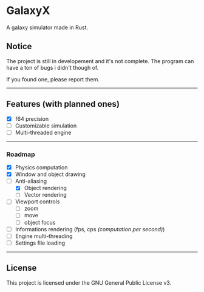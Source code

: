 # GalaxyX
A galaxy simulator made in Rust.

## Notice
The project is still in developement and it's not complete. The program can have a ton of bugs i didn't though of.

If you found one, please report them.

___

## Features (with planned ones)
- [x] f64 precision
- [ ] Customizable simulation
- [ ] Multi-threaded engine

___

### Roadmap
- [x] Physics computation
- [x] Window and object drawing
- [ ] Anti-aliasing
  - [x] Object rendering
  - [ ] Vector rendering
- [ ] Viewport controls
  - [ ] zoom
  - [ ] move
  - [ ] object focus
- [ ] Informations rendering (fps, cps _(computation per second)_)
- [ ] Engine multi-threading
- [ ] Settings file loading

___

## License
This project is licensed under the GNU General Public License v3.
